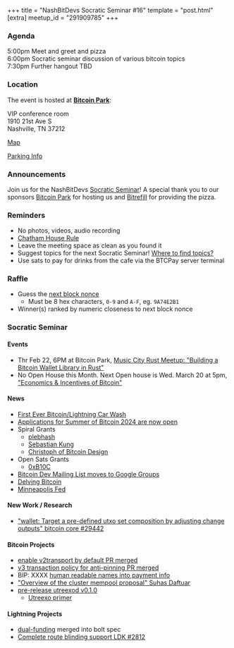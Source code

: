 +++
title = "NashBitDevs Socratic Seminar #16"
template = "post.html"
[extra]
meetup_id = "291909785"
+++

### Agenda
 
5:00pm Meet and greet and pizza  
6:00pm Socratic seminar discussion of various bitcoin topics   
7:30pm Further hangout TBD

### Location

The event is hosted at [**Bitcoin Park**](https://bitcoinpark.com):

VIP conference room   
1910 21st Ave S  
Nashville, TN  37212  

[Map](https://www.google.com/maps/place/1910+21st+Ave+S,+Nashville,+TN+37212/@36.1347819,-86.8029863,17z/data=!3m1!4b1!4m5!3m4!1s0x8864669fea1ce71d:0xdc34986293b94f39!8m2!3d36.1347819!4d-86.8007923)  

[Parking Info](/about/bitcoinpark-parking)  

### Announcements

Join us for the NashBitDevs [Socratic Seminar](/about)! A special thank you to our 
sponsors [Bitcoin Park](https://bitcoinpark.co/) for hosting us and [Bitrefill](https://bitrefill.com/) for providing the pizza. 

### Reminders

  - No photos, videos, audio recording
  - [Chatham House Rule](https://www.chathamhouse.org/about-us/chatham-house-rule)
  - Leave the meeting space as clean as you found it
  - Suggest topics for the next Socratic Seminar! [Where to find topics?](/about/find-topics)
  - Use sats to pay for drinks from the cafe via the BTCPay server terminal

### Raffle

  - Guess the [next block nonce](https://nonce.notmandatory.org/)
    - Must be 8 hex characters, `0-9` and `A-F`, eg. `9A74E2B1`
  - Winner(s) ranked by numeric closeness to next block nonce

### Socratic Seminar

#### Events

  - Thr Feb 22, 6PM at Bitcoin Park, [Music City Rust Meetup: "Building a Bitcoin Wallet Library in Rust"](https://www.meetup.com/music-city-rust-developers/events/297773384/)
  - No Open House this Month. Next Open house is Wed. March 20 at 5pm, ["Economics & Incentives of Bitcoin"](https://www.meetup.com/bitcoinpark/events/296363920/)

#### News

  - [First Ever Bitcoin/Lightning Car Wash](https://twitter.com/drfomo_nash/status/1750213525111292058)
  - [Applications for Summer of Bitcoin 2024 are now open](https://www.summerofbitcoin.org/apply)
  - Spiral Grants
    - [plebhash](https://twitter.com/spiralbtc/status/1755274169317491037?s=12&t=tjvL-eINwWwpULIItNU3KA)
    - [Sebastian Kung](https://twitter.com/spiralbtc/status/1755990398583943518?s=12&t=tjvL-eINwWwpULIItNU3KA)
    - [Christoph of Bitcoin Design](https://twitter.com/spiralbtc/status/1754916241423122582)
  - Open Sats Grants
      - [0xB10C](https://opensats.org/blog/0xB10C-receives-lts-grant)
  - [Bitcoin Dev Mailing List moves to Google Groups](https://lists.linuxfoundation.org/pipermail/bitcoin-dev/2024-February/022327.html)
  - [Delving Bitcoin](https://delvingbitcoin.org/)
  - [Minneapolis Fed](https://twitter.com/m1sterc001guy/status/1752799178764284063)

#### New Work / Research

  - ["wallet: Target a pre-defined utxo set composition by adjusting change outputs" bitcoin core #29442](https://github.com/bitcoin/bitcoin/pull/29442)

#### Bitcoin Projects

  - [enable v2transport by default PR merged](https://github.com/bitcoin/bitcoin/pull/29347)
  - [v3 transaction policy for anti-pinning PR merged](https://github.com/bitcoin/bitcoin/pull/28948)
  - BIP: XXXX [human readable names into payment info](https://github.com/bitcoin/bips/pull/1551)
  - ["Overview of the cluster mempool proposal" Suhas Daftuar](https://delvingbitcoin.org/t/an-overview-of-the-cluster-mempool-proposal/393)
  - [pre-release utreexod v0.1.0](https://github.com/utreexo/utreexod/releases/tag/v0.1.0)
    - [Utreexo primer](https://docs.google.com/presentation/d/1NM0u6l4ajB4ij8rb7rwriNg-P3VvDXfYP0IaV6Lctj8/edit#slide=id.p1)

#### Lightning Projects

  - [dual-funding](https://github.com/lightning/bolts/pull/851) merged into bolt spec
  - [Complete route blinding support LDK #2812](https://github.com/lightningdevkit/rust-lightning/pull/2812)